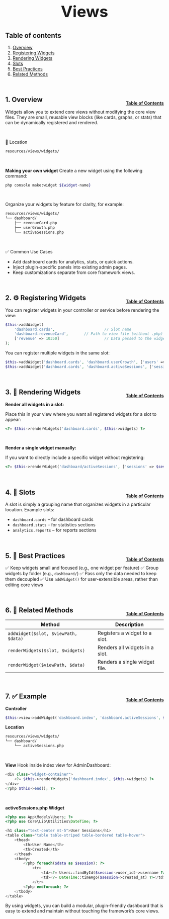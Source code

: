 <h1 style="font-size: 50px; text-align: center;">Views</h1>

## Table of contents
1. [Overview](#overview)
2. [Registering Widgets](#registering-widgets)
3. [Rendering Widgets](#rendering-widgets)
4. [Slots](#slots)
5. [Best Practices](#best-practices)
6. [Related Methods](#related-methods)

<br>

## 1. Overview <a id="overview"></a><span style="float: right; font-size: 14px; padding-top: 15px;">[Table of Contents](#table-of-contents)</span>
Widgets allow you to extend core views without modifying the core view files.
They are small, reusable view blocks (like cards, graphs, or stats) that can be dynamically registered and rendered.

<br>

📁 Location
```bash
resources/views/widgets/
```

<br>

**Making your own widget**
Create a new widget using the following command:
```sh
php console make:widget ${widget-name}
```

<br>

Organize your widgets by feature for clarity, for example:
```bash
resources/views/widgets/
└── dashboard/
    ├── revenueCard.php
    ├── userGrowth.php
    └── activeSessions.php
```

<br>

✅ Common Use Cases
- Add dashboard cards for analytics, stats, or quick actions.
- Inject plugin-specific panels into existing admin pages.
- Keep customizations separate from core framework views.

<br>

## 2. ⚙️ Registering Widgets <a id="registering-widgets"></a><span style="float: right; font-size: 14px; padding-top: 15px;">[Table of Contents](#table-of-contents)</span>
You can register widgets in your controller or service before rendering the view:
```php
$this->addWidget(
    'dashboard.cards',                      // Slot name
    'dashboard.revenueCard',       // Path to view file (without .php)
    ['revenue' => 10350]                    // Data passed to the widget
);
```

You can register multiple widgets in the same slot:
```php
$this->addWidget('dashboard.cards', 'dashboard.userGrowth', ['users' => $users]);
$this->addWidget('dashboard.cards', 'dashboard.activeSessions', ['sessions' => $sessions]);
```

<br>

## 3. 🎨 Rendering Widgets <a id="registering-widgets"></a><span style="float: right; font-size: 14px; padding-top: 15px;">[Table of Contents](#table-of-contents)</span>
**Render all widgets in a slot:**

Place this in your view where you want all registered widgets for a slot to appear:
```php
<?= $this->renderWidgets('dashboard.cards', $this->widgets) ?>
```

<br>

**Render a single widget manually:**

If you want to directly include a specific widget without registering:
```php
<?= $this->renderWidget('dashboard/activeSessions', ['sessions' => $sessions]) ?>
```

<br>

## 4. 📌 Slots <a id="slots"></a><span style="float: right; font-size: 14px; padding-top: 15px;">[Table of Contents](#table-of-contents)</span>
A slot is simply a grouping name that organizes widgets in a particular location.
Example slots:
- `dashboard.cards` – for dashboard cards
- `dashboard.stats` – for statistics sections
- `analytics.reports` – for reports sections

<br>

## 5. 🧠 Best Practices <a id="best-practices"></a><span style="float: right; font-size: 14px; padding-top: 15px;">[Table of Contents](#table-of-contents)</span>
✅ Keep widgets small and focused (e.g., one widget per feature)
✅ Group widgets by folder (e.g., `dashboard/`)
✅ Pass only the data needed to keep them decoupled
✅ Use `addWidget()` for user-extensible areas, rather than editing core views

<br>

## 6. 🔗 Related Methods <a id="related-methods"></a><span style="float: right; font-size: 14px; padding-top: 15px;">[Table of Contents](#table-of-contents)</span>

| Method                               | Description                    |
| ------------------------------------ | ------------------------------ |
| `addWidget($slot, $viewPath, $data)` | Registers a widget to a slot.  |
| `renderWidgets($slot, $widgets)`     | Renders all widgets in a slot. |
| `renderWidget($viewPath, $data)`     | Renders a single widget file.  |

<br>

## 7. ✅ Example <a id="related-methods"></a><span style="float: right; font-size: 14px; padding-top: 15px;">[Table of Contents](#table-of-contents)</span>
**Controller**
```php
$this->view->addWidget('dashboard.index', 'dashboard.activeSessions', $sessions);
```

**Location**
```bash
resources/views/widgets/
└── dashboard/
    └── activeSessions.php
```

<br>


**View**
Hook inside index view for AdminDashboard:
```php
<div class="widget-container">
    <?= $this->renderWidgets('dashboard.index', $this->widgets) ?>
</div>
<?php $this->end(); ?>
```

<br>

**activeSessions.php Widget**

```php
<?php use App\Models\Users; ?>
<?php use Core\Lib\Utilities\DateTime; ?>

<h1 class="text-center mt-5">User Sessions</h1>
<table class="table table-striped table-bordered table-hover">
    <thead>
        <th>User Name</th>
        <th>Created</th>
    </thead>
    <tbody>
        <?php foreach($data as $session): ?>
            <tr>
                <td><?= Users::findById($session->user_id)->username ?></td>
                <td><?= DateTime::timeAgo($session->created_at) ?></td>
            </tr>
        <?php endforeach; ?>
    </tbody>
</table>
```

By using widgets, you can build a modular, plugin-friendly dashboard that is easy to extend and maintain without touching the framework’s core views.